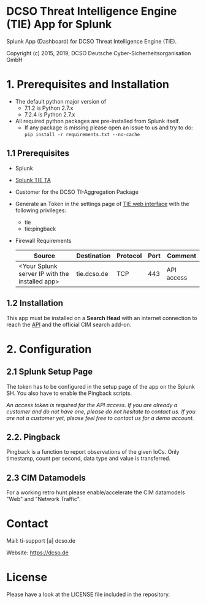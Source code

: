 DCSO Threat Intelligence Engine (TIE) App for Splunk
=================================================================
Splunk App (Dashboard) for DCSO Threat Intelligence Engine (TIE).

Copyright (c) 2015, 2019, DCSO Deutsche Cyber-Sicherheitsorganisation GmbH

# 1. Prerequisites and Installation
* The default python major version of 
  * 7.1.2 is Python 2.7.x
  * 7.2.4 is Python 2.7.x
* All required python packages are pre-installed from Splunk itself. 
  * If any package is missing please open an issue to us and try to do: `pip install -r requirements.txt --no-cache`

## 1.1 Prerequisites
* Splunk
* [Splunk TIE TA](https://github.com/DCSO/TIE-Splunk-TA)
* Customer for the DCSO TI-Aggregation Package
* Generate an Token in the settings page of [TIE web interface](https://tie.dcso.de) with the following privileges:
  * tie
  * tie:pingback
* Firewall Requirements
    
    | Source                           | Destination | Protocol | Port | Comment    |
    | -------------------------------- | ----------- | -------- | ---- | ---------- |
    | \<Your Splunk server IP with the installed app\> | tie.dcso.de | TCP      | 443  | API access |

  
## 1.2 Installation

This app must be installed on a **Search Head** with an internet connection to reach the [API](https://tie.dcso.de) and the official CIM search add-on.

# 2. Configuration

## 2.1 Splunk Setup Page
The token has to be configured in the setup page of the app on the Splunk SH. You also have to enable the Pingback scripts.

*An access token is required for the API access. If you are already a customer and do not have one, please do not hesitate to contact us. If you are not a customer yet, please feel free to contact us for a demo account.*


## 2.2. Pingback

Pingback is a function to report observations of the given IoCs. 
Only timestamp, count per second, data type and value is transferred.

## 2.3 CIM Datamodels

For a working retro hunt please enable/accelerate the CIM datamodels "Web" and "Network Traffic".

# Contact
Mail: ti-support [a] dcso.de

Website: https://dcso.de

# License

Please have a look at the LICENSE file included in the repository.
